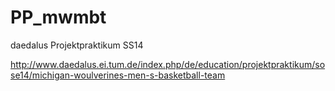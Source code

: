 PP_mwmbt
========

daedalus Projektpraktikum SS14

http://www.daedalus.ei.tum.de/index.php/de/education/projektpraktikum/sose14/michigan-woulverines-men-s-basketball-team
